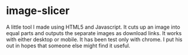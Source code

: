 # image-slicer
A little tool I made using HTML5 and Javascript. It cuts up an image into equal parts and outputs the separate images as download links. It works with either desktop or mobile. It has been test only with chrome. I put his out in hopes that someone else might find it useful.
